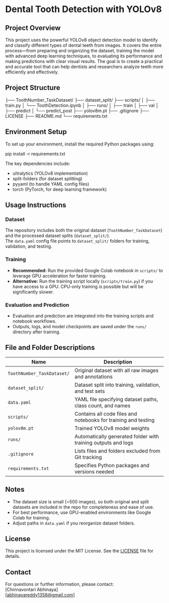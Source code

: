# Dental Tooth Detection with YOLOv8

## Project Overview
This project uses the powerful YOLOv8 object detection model to identify and classify different types of dental teeth from images. It covers the entire process—from preparing and organizing the dataset, training the model with advanced deep learning techniques, to evaluating its performance and making predictions with clear visual results. The goal is to create a practical and accurate tool that can help dentists and researchers analyze teeth more efficiently and effectively.


## Project Structure

├── ToothNumber_TaskDataset/
├── dataset_split/
├── scripts/
│ ├── train.py
│ └── ToothDetection.ipynb
│
├── runs/
│   ├── train
│   ├── val
│   ├── predict
│   └── predict_post
├── yolov8m.pt
├── .gitignore
├── LICENSE
├── README.md
└── requirements.txt


## Environment Setup
To set up your environment, install the required Python packages using:

pip install -r requirements.txt

The key dependencies include:
- ultralytics (YOLOv8 implementation)  
- split-folders (for dataset splitting)  
- pyyaml (to handle YAML config files)  
- torch (PyTorch, for deep learning framework)  

## Usage Instructions

### Dataset
The repository includes both the original dataset (`ToothNumber_TaskDataset`) and the processed dataset splits (`dataset_split/`).  
The `data.yaml` config file points to `dataset_split/` folders for training, validation, and testing.

### Training

- **Recommended:** Run the provided Google Colab notebook in `scripts/` to leverage GPU acceleration for faster training.  
- **Alternative:** Run the training script locally (`scripts/train.py`) if you have access to a GPU. CPU-only training is possible but will be significantly slower.


### Evaluation and Prediction

- Evaluation and prediction are integrated into the training scripts and notebook workflows.  
- Outputs, logs, and model checkpoints are saved under the `runs/` directory after training.

## File and Folder Descriptions

| Name                        | Description                                                  |
|-----------------------------|--------------------------------------------------------------|
| `ToothNumber_TaskDataset/`  | Original dataset with all raw images and annotations         |
| `dataset_split/`            | Dataset split into training, validation, and test sets       |
| `data.yaml`                 | YAML file specifying dataset paths, class count, and names   |
| `scripts/`                  | Contains all code files and notebooks for training and testing |
| `yolov8m.pt`                | Trained YOLOv8 model weights                                  |
| `runs/`                     | Automatically generated folder with training outputs and logs |
| `.gitignore`                | Lists files and folders excluded from Git tracking           |
| `requirements.txt`          | Specifies Python packages and versions needed                 |

## Notes

- The dataset size is small (~500 images), so both original and split datasets are included in the repo for completeness and ease of use.  
- For best performance, use GPU-enabled environments like Google Colab for training.  
- Adjust paths in `data.yaml` if you reorganize dataset folders.

## License

This project is licensed under the MIT License. See the [LICENSE](LICENSE) file for details.

## Contact

For questions or further information, please contact:   
[Chinnavontari Abhinaya]  
[abhinayareddy1358@gmail.com]  
